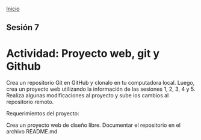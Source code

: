 <!-- No borrar o modificar -->
[Inicio](./index.md)

## Sesión 7 


<!-- Su documentación aquí -->


# Actividad: Proyecto web, git y Github


Crea un repositorio Git en GitHub y clonalo en tu computadora local. Luego, crea un proyecto web utilizando la información de las sesiones 1, 2, 3, 4 y 5. Realiza algunas modificaciones al proyecto y sube los cambios al repositorio remoto.

Requerimientos del proyecto:

Crea un proyecto web de diseño libre.
Documentar el repositorio en el archivo README.md
